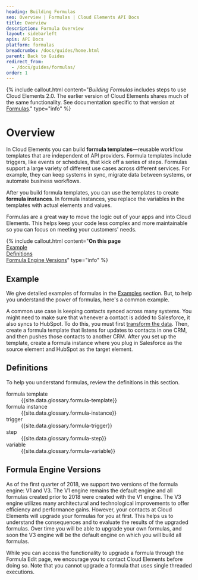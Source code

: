 ```yaml
---
heading: Building Formulas
seo: Overview | Formulas | Cloud Elements API Docs
title: Overview
description: Formula Overview
layout: sidebarleft
apis: API Docs
platform: formulas
breadcrumbs: /docs/guides/home.html
parent: Back to Guides
redirect_from:
  - /docs/guides/formulas/
order: 1
---
```


{% include callout.html content="<i>Building Formulas</i> includes steps to use Cloud Elements 2.0. The earlier version of Cloud Elements shares much of the same functionality. See documentation specific to that version at <a href=../../legacy/formulas/index.html>Formulas</a>." type="info" %}

# Overview

In Cloud Elements you can build **formula templates**&mdash;reusable workflow templates that are independent of API providers. Formula templates include triggers, like events or schedules, that kick off a series of steps. Formulas support a large variety of different use cases across different services.  For example, they can keep systems in sync, migrate data between systems, or automate business workflows.

After you build formula templates, you can use the templates to create **formula instances**. In formula instances, you replace the variables in the templates with actual elements and values.

Formulas are a great way to move the logic out of your apps and into Cloud Elements. This helps keep your code less complex and more maintainable so you can focus on meeting your customers' needs.

{% include callout.html content="<strong>On this page</strong></br><a href=#example>Example</a></br><a href=#definitions>Definitions</a></br><a href=#formula-engine-versions>Formula Engine Versions</a>" type="info" %}

## Example

We give detailed examples of formulas in the [Examples](examples.html) section. But, to help you understand the power of formulas, here's a common example.

A common use case is keeping contacts synced across many systems. You might need to make sure that whenever a contact is added to Salesforce, it also syncs to HubSpot. To do this, you must first [transform the data](https://docs.cloud-elements.com/home/common-object). Then, create a formula template that listens for updates to contacts in one CRM, and then pushes those contacts to another CRM. After you set up the template, create a formula instance where you plug in Salesforce as the source element and HubSpot as the target element.

## Definitions

To help you understand formulas, review the definitions in this section.

<dl>

<dt id="formula-template">formula template</dt>
<dd>{{site.data.glossary.formula-template}}</dd>

<dt id="formula-instance">formula instance</dt>
<dd>{{site.data.glossary.formula-instance}} </dd>

<dt id="formula-trigger">trigger</dt>
<dd>{{site.data.glossary.formula-trigger}} </dd>

<dt id="formula-step">step</dt>
<dd>{{site.data.glossary.formula-step}}</dd>

<dt id="formula-variable">variable</dt>
<dd>{{site.data.glossary.formula-variable}} </dd>

</dl>

## Formula Engine Versions

As of the first quarter of 2018, we support two versions of the formula engine: V1 and V3. The V1 engine remains the default engine and all formulas created prior to 2018 were created with the V1 engine. The V3 engine utilizes many architectural and technological improvements to offer efficiency and performance gains. However, your contacts at Cloud Elements will upgrade your formulas for you at first. This helps us to understand the consequences and to evaluate the results of the upgraded formulas. Over time you will be able to upgrade your own formulas, and soon the V3 engine will be the default engine on which you will build all formulas.

While you can access the functionality to upgrade a formula through the Formula Edit page, we encourage you to contact Cloud Elements before doing so. Note that you cannot upgrade a formula that uses single threaded executions.
